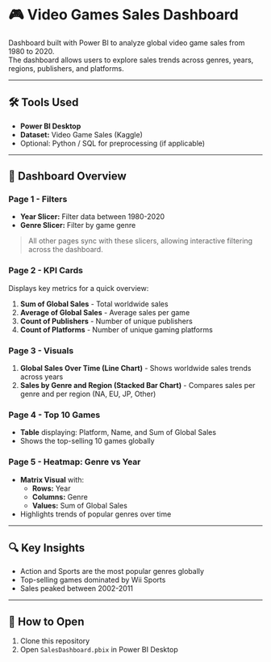 # 🎮 Video Games Sales Dashboard

Dashboard built with Power BI to analyze global video game sales from 1980 to 2020.  
The dashboard allows users to explore sales trends across genres, years, regions, publishers, and platforms.

---

## 🛠️ Tools Used
- **Power BI Desktop**  
- **Dataset:** Video Game Sales (Kaggle)  
- Optional: Python / SQL for preprocessing (if applicable)

---

## 📄 Dashboard Overview

### **Page 1 - Filters**
- **Year Slicer:** Filter data between 1980-2020  
- **Genre Slicer:** Filter by game genre  
> All other pages sync with these slicers, allowing interactive filtering across the dashboard.

### **Page 2 - KPI Cards**
Displays key metrics for a quick overview:
1. **Sum of Global Sales** - Total worldwide sales  
2. **Average of Global Sales** - Average sales per game  
3. **Count of Publishers** - Number of unique publishers  
4. **Count of Platforms** - Number of unique gaming platforms

### **Page 3 - Visuals**
1. **Global Sales Over Time (Line Chart)** - Shows worldwide sales trends across years  
2. **Sales by Genre and Region (Stacked Bar Chart)** - Compares sales per genre and per region (NA, EU, JP, Other)

### **Page 4 - Top 10 Games**
- **Table** displaying: Platform, Name, and Sum of Global Sales  
- Shows the top-selling 10 games globally

### **Page 5 - Heatmap: Genre vs Year**
- **Matrix Visual** with:  
  - **Rows:** Year  
  - **Columns:** Genre  
  - **Values:** Sum of Global Sales  
- Highlights trends of popular genres over time

---

## 🔍 Key Insights
- Action and Sports are the most popular genres globally  
- Top-selling games dominated by Wii Sports
- Sales peaked between 2002-2011  

---

## 🚀 How to Open
1. Clone this repository  
2. Open `SalesDashboard.pbix` in Power BI Desktop
